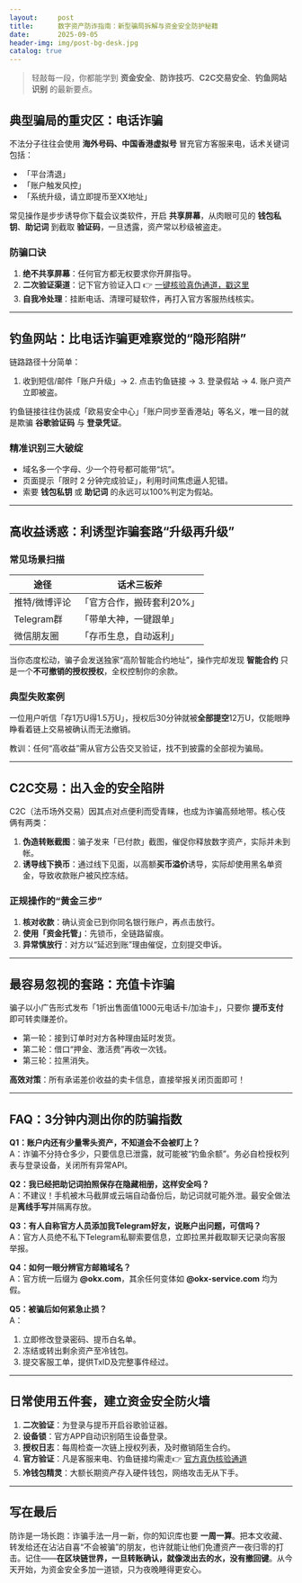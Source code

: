 ```yaml
---
layout:     post
title:      数字资产防诈指南：新型骗局拆解与资金安全防护秘籍
date:       2025-09-05
header-img: img/post-bg-desk.jpg
catalog: true
---
```


> 轻敲每一段，你都能学到 **资金安全**、**防诈技巧**、**C2C交易安全**、**钓鱼网站识别** 的最新要点。  

## 典型骗局的重灾区：电话诈骗

不法分子往往会使用 **海外号码、中国香港虚拟号** 冒充官方客服来电，话术关键词包括：

- 「平台清退」  
- 「账户触发风控」  
- 「系统升级，请立即提币至XX地址」

常见操作是步步诱导你下载会议类软件，开启 **共享屏幕**，从肉眼可见的 **钱包私钥**、**助记词** 到截取 **验证码**，一旦透露，资产常以秒级被盗走。

### 防骗口诀

1. **绝不共享屏幕**：任何官方都无权要求你开屏指导。  
2. **二次验证渠道**：记下官方验证入口 👉 [一键核验真伪通道，戳这里](https://okxdog.com/)  
3. **自我冷处理**：挂断电话、清理可疑软件，再打入官方客服热线核实。

---

## 钓鱼网站：比电话诈骗更难察觉的“隐形陷阱”

链路路径十分简单：  
1. 收到短信/邮件「账户升级」→ 2. 点击钓鱼链接 → 3. 登录假站 → 4. 账户资产立即被盗。

钓鱼链接往往伪装成「欧易安全中心」「账户同步至香港站」等名义，唯一目的就是欺骗 **谷歌验证码** 与 **登录凭证**。

### 精准识别三大破绽

- 域名多一个字母、少一个符号都可能带“坑”。  
- 页面提示「限时 2 分钟完成验证」，利用时间焦虑逼人犯错。  
- 索要 **钱包私钥** 或 **助记词** 的永远可以100%判定为假站。

---

## 高收益诱惑：利诱型诈骗套路“升级再升级”

### 常见场景扫描

| 途径 | 话术三板斧 |
|---|---|
| 推特/微博评论 | 「官方合作，搬砖套利20%」 |
| Telegram群 | 「带单大神，一键跟单」 |
| 微信朋友圈 | 「存币生息，自动返利」 |

当你态度松动，骗子会发送独家“高阶智能合约地址”，操作完却发现 **智能合约** 只是一个**不可撤销的授权授权**，全权控制你的余款。

### 典型失败案例

一位用户听信「存1万U得1.5万U」，授权后30分钟就被**全部提空**12万U，仅能眼睁睁看着链上交易被确认而无法撤销。  

教训：任何“高收益”需从官方公告交叉验证，找不到披露的全部视为骗局。

---

## C2C交易：出入金的安全陷阱

C2C（法币场外交易）因其点对点便利而受青睐，也成为诈骗高频地带。核心伎俩有两类：

1. **伪造转账截图**：骗子发来「已付款」截图，催促你释放数字资产，实际并未到帐。  
2. **诱导线下换币**：通过线下见面，以高额**买币溢价**诱导，实际却使用黑名单资金，导致收款账户被风控冻结。

### 正规操作的“黄金三步”

1. **核对收款**：确认资金已到你同名银行账户，再点击放行。  
2. **使用「资金托管」**：先锁币，全链路留痕。  
3. **异常慎放行**：对方以“延迟到账”理由催促，立刻提交申诉。

---

## 最容易忽视的套路：充值卡诈骗

骗子以小广告形式发布「1折出售面值1000元电话卡/加油卡」，只要你 **提币支付** 即可转卖赚差价。

- 第一轮：接到订单时对方各种理由延时发货。  
- 第二轮：借口“押金、激活费”再收一次钱。  
- 第三轮：拉黑消失。

**高效对策**：所有承诺差价收益的卖卡信息，直接举报关闭页面即可！

---

## FAQ：3分钟内测出你的防骗指数

**Q1：账户内还有少量零头资产，不知道会不会被盯上？**  
A：诈骗不分持仓多少，只要信息已泄露，就可能被“钓鱼余额”。务必自检授权列表与登录设备，关闭所有异常API。

**Q2：我已经把助记词拍照保存在隐藏相册，这样安全吗？**  
A：不建议！手机被木马截屏或云端自动备份后，助记词就可能外泄。最安全做法是**离线手写**并隔离存放。

**Q3：有人自称官方人员添加我Telegram好友，说账户出问题，可信吗？**  
A：官方人员绝不私下Telegram私聊索要信息，立即拉黑并截取聊天记录向客服举报。

**Q4：如何一眼分辨官方邮箱域名？**  
A：官方统一后缀为 **@okx.com**，其余任何变体如 **@okx-service.com** 均为假。

**Q5：被骗后如何紧急止损？**  
A：  
1. 立即修改登录密码、提币白名单。  
2. 冻结或转出剩余资产至冷钱包。  
3. 提交客服工单，提供TxID及完整事件经过。

---

## 日常使用五件套，建立资金安全防火墙

1. **二次验证**：为登录与提币开启谷歌验证器。  
2. **设备锁**：官方APP自动识别陌生设备登录。  
3. **授权日志**：每周检查一次链上授权列表，及时撤销陌生合约。  
4. **官方验证**：凡是客服来电、钓鱼链接均需走👉 [官方真伪核验通道](https://okxdog.com/)  
5. **冷钱包精灵**：大额长期资产存入硬件钱包，网络攻击无从下手。

---

## 写在最后

防诈是一场长跑：诈骗手法一月一新，你的知识库也要 **一周一算**。把本文收藏、转发给还在沾沾自喜“不会被骗”的朋友，也许就能让他们免遭资产一夜归零的打击。记住——**在区块链世界，一旦转账确认，就像泼出去的水，没有撤回键**。从今天开始，为资金安全多加一道锁，只为夜晚睡得更安心。